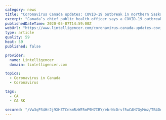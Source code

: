 ```yaml
---
category: news
title: "Coronavirus Canada updates: COVID-19 outbreak in northern Saskatchewan ‘of concern"
excerpt: "Canada’s chief public health officer says a COVID-19 outbreak gripping Saskatchewan’s far north is an area of concern. Dr. Theresa Tam says not only is the region remote, but it’s home to Indigenous communities."
publishedDateTime: 2020-05-07T14:59:00Z
webUrl: "https://www.lintelligencer.com/coronavirus-canada-updates-covid-19-outbreak-in-northern-saskatchewan-of-concern-3492-2020/"
type: article
quality: 59
heat: 59
published: false

provider:
  name: Lintelligencer
  domain: lintelligencer.com

topics:
  - Coronavirus in Canada
  - Coronavirus

tags:
  - CA
  - CA-SK

secured: "/Vw3qP34Hr2j9XHZTCnkmRzWE5mF9H7IBY/ebrNcOrvf5wCAH7GyMmz/TB4OdOkbOGApqiuzwhtyj5apsdBm7BQyBN/2BJK01DL4o2upma2LqbZFu6hl/u8fBgWDM/FYUXXwxG+Yu7Q9ssX2O/zsfDq/xjTqVzsUp+W8gZ0bnMqgFpE87jEt7dJiA+R/sxaYKpBRsqcGZz7VSDxq6Ct9J+0DXtQAqgYaFG3V8qbSXaBvhVMLAGAO+6FGXyuxiCZGT3t0hp85x1qPrNXh9jsvmcngLyIBaE9fwSj61Z9LF+XKV6h/J+85L9LqBIcMNnUYWrAI5Ni1XbPwsgYB3njZSXC2+Wb3Z+7cuzCHcNBeg4z8HFEiTppFNRPipGvu00o0Ndjr0LC1syrcs7+HQ3qToRlo4B+qoLkw/A6gXLHRkIEi0bYbxB4Vt0RvHscK4U1/z2UkM7OT+Z9yS9SlUkcrirXaEeqSSzBINMmSurn0J8Y=;rZ+D5JqdUA2iHNgSPCf49A=="
---
```


